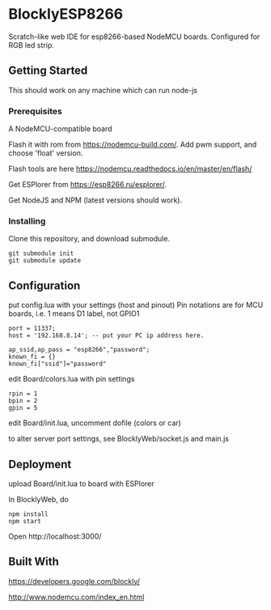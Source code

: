 # BlocklyESP8266
Scratch-like web IDE for esp8266-based NodeMCU boards. Configured for RGB led strip.

## Getting Started

This should work on any machine which can run node-js

### Prerequisites

A NodeMCU-compatible board

Flash it with rom from https://nodemcu-build.com/. Add pwm support, and choose 'float' version.

Flash tools are here https://nodemcu.readthedocs.io/en/master/en/flash/

Get ESPlorer from https://esp8266.ru/esplorer/.

Get NodeJS and NPM (latest versions should work).

### Installing

Clone this repository, and download submodule.

```
git submodule init
git submodule update
```

## Configuration

put config.lua with your settings (host and pinout)
Pin notations are for MCU boards, i.e. 1 means D1 label, not GPIO1
```
port = 11337;
host = '192.168.8.14'; -- put your PC ip address here.

ap_ssid,ap_pass = "esp8266","password";
known_fi = {}
known_fi["ssid"]="password"
```
edit Board/colors.lua with pin settings
```
rpin = 1
bpin = 2
gpin = 5
```
edit Board/init.lua, uncomment dofile (colors or car)

to alter server port settings, see BlocklyWeb/socket.js and main.js

## Deployment

upload Board/init.lua to board with ESPlorer

In BlocklyWeb, do

```
npm install
npm start
```

Open http://localhost:3000/

## Built With

https://developers.google.com/blockly/

http://www.nodemcu.com/index_en.html
